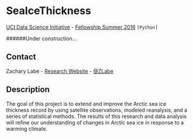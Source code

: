 # SeaIceThickness
[UCI Data Science Initiative](http://datascience.uci.edu/) - [Fellowship Summer 2016](http://datascience.uci.edu/2016/06/27/2016-data-science-summer-fellow/) ```[Python]```

######Under construction...

## Contact
Zachary Labe - [Research Website](http://sites.uci.edu/zlabe/) - [@ZLabe](https://twitter.com/ZLabe)


## Description
The goal of this project is to extend and improve the Arctic sea ice thickness record by using satellite observations, modeled reanalysis, and a series of statistical methods. The results of this research and data analysis will refine our understanding of changes in Arctic sea ice in response to a warming climate.

